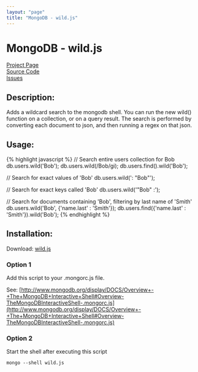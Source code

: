 ```yaml
---
layout: "page"
title: "MongoDB - wild.js"
---
```

# MongoDB - wild.js #

[Project Page](http://skratchdot.com/projects/mongodb-wild/)  
[Source Code](https://github.com/skratchdot/mongodb-wild/)  
[Issues](https://github.com/skratchdot/mongodb-wild/issues/)  

## Description: ##

Adds a wildcard search to the mongodb shell.  You can run the new
wild() function on a collection, or on a query result.
The search is performed by converting each document to json,
and then running a regex on that json.

## Usage: ##

{% highlight javascript %}
// Search entire users collection for Bob
db.users.wild('Bob');
db.users.wild(/Bob/gi);
db.users.find().wild('Bob');

// Search for exact values of 'Bob'
db.users.wild(': "Bob"');

// Search for exact keys called 'Bob'
db.users.wild('"Bob" :');

// Search for documents containing 'Bob', filtering by last name of 'Smith'
db.users.wild('Bob', {'name.last' : 'Smith'});
db.users.find({'name.last' : 'Smith'}).wild('Bob');
{% endhighlight %}

## Installation: ##

Download: [wild.js](https://github.com/skratchdot/mongodb-wild/raw/master/wild.js)

### Option 1 ###

Add this script to your .mongorc.js file.  

See: [http://www.mongodb.org/display/DOCS/Overview+-+The+MongoDB+Interactive+Shell#Overview-TheMongoDBInteractiveShell-.mongorc.js](http://www.mongodb.org/display/DOCS/Overview+-+The+MongoDB+Interactive+Shell#Overview-TheMongoDBInteractiveShell-.mongorc.js)

### Option 2 ###

Start the shell after executing this script  

    mongo --shell wild.js
